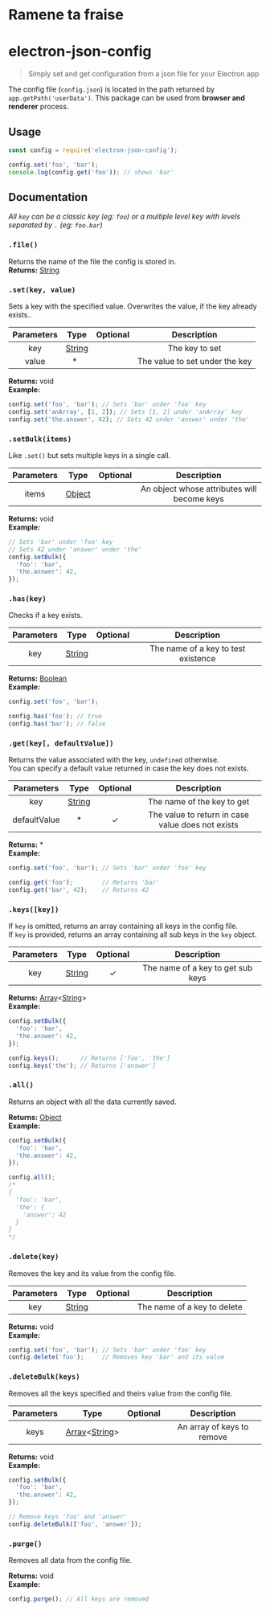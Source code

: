 # Ramene ta fraise 

# electron-json-config

> Simply set and get configuration from a json file for your Electron app

The config file (`config.json`) is located in the path returned by `app.getPath('userData')`.
This package can be used from **browser and renderer** process.

## Usage

```js
const config = require('electron-json-config');

config.set('foo', 'bar');
console.log(config.get('foo')); // shows 'bar'
```


## Documentation

*All `key` can be a classic key (eg: `foo`) or a multiple level key with levels separated by `.` (eg: `foo.bar`)*


### `.file()`
Returns the name of the file the config is stored in.  
**Returns:** [String]


### `.set(key, value)`
Sets a key with the specified value. Overwrites the value, if the key already exists..

| Parameters | Type     | Optional | Description                         |
|:----------:|:--------:|:--------:|:-----------------------------------:|
| key        | [String] |          | The key to set                      |
| value      | *        |          | The value to set under the key      |

**Returns:** void  
**Example:**
```js
config.set('foo', 'bar'); // Sets 'bar' under 'foo' key
config.set('anArray', [1, 2]); // Sets [1, 2] under 'anArray' key
config.set('the.answer', 42); // Sets 42 under 'answer' under 'the'
```


### `.setBulk(items)`
Like `.set()` but sets multiple keys in a single call.

| Parameters | Type     | Optional | Description                                 |
|:----------:|:--------:|:--------:|:-------------------------------------------:|
| items      | [Object] |          | An object whose attributes will become keys |

**Returns:** void  
**Example:**
```js
// Sets 'bar' under 'foo' key
// Sets 42 under 'answer' under 'the'
config.setBulk({
  'foo': 'bar',
  'the.answer': 42,
});
```


### `.has(key)`
Checks if a key exists.

| Parameters | Type     | Optional | Description                         |
|:----------:|:--------:|:--------:|:-----------------------------------:|
| key        | [String] |          | The name of a key to test existence |

**Returns:** [Boolean]  
**Example:**
```js
config.set('foo', 'bar');

config.has('foo'); // true
config.has('bar'); // false
```


### `.get(key[, defaultValue])`
Returns the value associated with the key, `undefined` otherwise.  
You can specify a default value returned in case the key does not exists.

| Parameters   | Type     | Optional | Description                                       |
|:------------:|:--------:|:--------:|:-------------------------------------------------:|
| key          | [String] |          | The name of the key to get                        |
| defaultValue | *        | ✓        | The value to return in case value does not exists |

**Returns:** \*  
**Example:**
```js
config.set('foo', 'bar'); // Sets 'bar' under 'foo' key

config.get('foo');        // Returns 'bar'
config.get('bar', 42);    // Returns 42
```


### `.keys([key])`
If `key` is omitted, returns an array containing all keys in the config file.  
If `key` is provided, returns an array containing all sub keys in the `key` object.

| Parameters | Type     | Optional | Description                       |
|:----------:|:--------:|:--------:|:---------------------------------:|
| key        | [String] | ✓        | The name of a key to get sub keys |

**Returns:** [Array]<[String]>  
**Example:**
```js
config.setBulk({
  'foo': 'bar',
  'the.answer': 42,
});

config.keys();      // Returns ['foo', 'the']
config.keys('the'); // Returns ['answer']
```

### `.all()`
Returns an object with all the data currently saved.

**Returns:** [Object]  
**Example:**
```js
config.setBulk({
  'foo': 'bar',
  'the.answer': 42,
});

config.all();
/*
{
  'foo': 'bar',
  'the': {
    'answer': 42
  }
}
*/
```


### `.delete(key)`
Removes the key and its value from the config file.

| Parameters | Type     | Optional | Description                 |
|:----------:|:--------:|:--------:|:---------------------------:|
| key        | [String] |          | The name of a key to delete |

**Returns:** void  
**Example:**
```js
config.set('foo', 'bar'); // Sets 'bar' under 'foo' key
config.delete('foo');     // Removes key 'bar' and its value
```


### `.deleteBulk(keys)`
Removes all the keys specified and theirs value from the config file.

| Parameters | Type              | Optional | Description                |
|:----------:|:-----------------:|:--------:|:--------------------------:|
| keys       | [Array]<[String]> |          | An array of keys to remove |

**Returns:** void  
**Example:**
```js
config.setBulk({
  'foo': 'bar',
  'the.answer': 42,
});

// Remove keys 'foo' and 'answer'
config.deleteBulk(['foo', 'answer']);
```


### `.purge()`
Removes all data from the config file.

**Returns:** void  
**Example:**
```js
config.purge(); // All keys are removed
```


[String]: https://developer.mozilla.org/en-US/docs/Web/JavaScript/Reference/Global_Objects/String
[Boolean]: https://developer.mozilla.org/en-US/docs/Web/JavaScript/Reference/Global_Objects/Boolean
[Array]: https://developer.mozilla.org/en-US/docs/Web/JavaScript/Reference/Global_Objects/Array
[Object]: https://developer.mozilla.org/en-US/docs/Web/JavaScript/Reference/Global_Objects/Object

